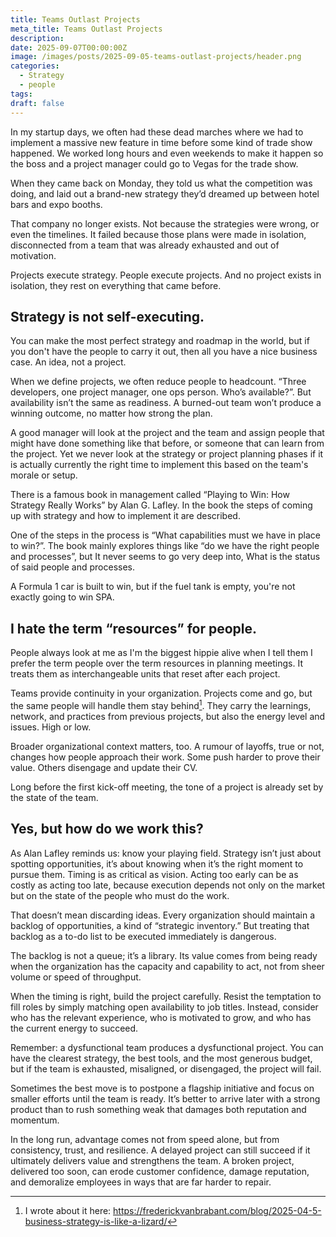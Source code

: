 ```yaml
---
title: Teams Outlast Projects
meta_title: Teams Outlast Projects
description:
date: 2025-09-07T00:00:00Z
image: /images/posts/2025-09-05-teams-outlast-projects/header.png
categories:
  - Strategy
  - people
tags:
draft: false
---
```


In my startup days, we often had these dead marches where we had to implement a massive new feature in time before some kind of trade show happened. We worked long hours and even weekends to make it happen so the boss and a project manager could go to Vegas for the trade show.

When they came back on Monday, they told us what the competition was doing, and laid out a brand-new strategy they’d dreamed up between hotel bars and expo booths.

That company no longer exists. Not because the strategies were wrong, or even the timelines. It failed because those plans were made in isolation, disconnected from a team that was already exhausted and out of motivation.

Projects execute strategy. People execute projects. And no project exists in isolation, they rest on everything that came before.

## Strategy is not self-executing.

You can make the most perfect strategy and roadmap in the world, but if you don't have the people to carry it out, then all you have a nice business case. An idea, not a project.

When we define projects, we often reduce people to headcount. “Three developers, one project manager, one ops person. Who’s available?”. But availability isn’t the same as readiness. A burned-out team won’t produce a winning outcome, no matter how strong the plan.

A good manager will look at the project and the team and assign people that might have done something like that before, or someone that can learn from the project. Yet we never look at the strategy or project planning phases if it is actually currently the right time to implement this based on the team's morale or setup.

There is a famous book in management called “Playing to Win: How Strategy Really Works” by Alan G. Lafley. In the book the steps of coming up with strategy and how to implement it are described.

One of the steps in the process is “What capabilities must we have in place to win?”. The book mainly explores things like “do we have the right people and processes”, but It never seems to go very deep into, What is the status of said people and processes.

A Formula 1 car is built to win, but if the fuel tank is empty, you're not exactly going to win SPA.

## I hate the term “resources” for people.

People always look at me as I'm the biggest hippie alive when I tell them I prefer the term people over the term resources in planning meetings. It treats them as interchangeable units that reset after each project.

Teams provide continuity in your organization. Projects come and go, but the same people will handle them stay behind[^1]. They carry the learnings, network, and practices from previous projects, but also the energy level and issues. High or low.

Broader organizational context matters, too. A rumour of layoffs, true or not, changes how people approach their work. Some push harder to prove their value. Others disengage and update their CV.

Long before the first kick-off meeting, the tone of a project is already set by the state of the team.

## Yes, but how do we work this?

As Alan Lafley reminds us: know your playing field. Strategy isn’t just about spotting opportunities, it’s about knowing when it’s the right moment to pursue them. Timing is as critical as vision. Acting too early can be as costly as acting too late, because execution depends not only on the market but on the state of the people who must do the work.

That doesn’t mean discarding ideas. Every organization should maintain a backlog of opportunities, a kind of “strategic inventory.” But treating that backlog as a to-do list to be executed immediately is dangerous.

The backlog is not a queue; it’s a library. Its value comes from being ready when the organization has the capacity and capability to act, not from sheer volume or speed of throughput.

When the timing is right, build the project carefully. Resist the temptation to fill roles by simply matching open availability to job titles. Instead, consider who has the relevant experience, who is motivated to grow, and who has the current energy to succeed.

Remember: a dysfunctional team produces a dysfunctional project. You can have the clearest strategy, the best tools, and the most generous budget, but if the team is exhausted, misaligned, or disengaged, the project will fail.

Sometimes the best move is to postpone a flagship initiative and focus on smaller efforts until the team is ready. It’s better to arrive later with a strong product than to rush something weak that damages both reputation and momentum.

In the long run, advantage comes not from speed alone, but from consistency, trust, and resilience. A delayed project can still succeed if it ultimately delivers value and strengthens the team. A broken project, delivered too soon, can erode customer confidence, damage reputation, and demoralize employees in ways that are far harder to repair.

[^1]: I wrote about it here: https://frederickvanbrabant.com/blog/2025-04-5-business-strategy-is-like-a-lizard/
